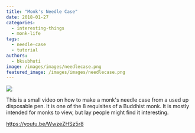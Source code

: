 ```yaml
---
title: "Monk's Needle Case"
date: 2018-01-27
categories: 
  - interesting-things
  - monk-life
tags: 
  - needle-case
  - tutorial
authors: 
  - bksubhuti
image: /images/images/needlecase.png
featured_image: /images/images/needlecase.png
---
```


[![](/images/needlecase.png)](/images/2018/01/needlecase.png)

This is a small video on how to make a monk's needle case from a used up disposable pen. It is one of the 8 requisites of a Buddhist monk. It is mostly intended for monks to view, but lay people might find it interesting.

https://youtu.be/WwzeZHSz5r8